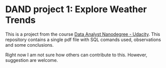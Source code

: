 # DAND project 1: Explore Weather Trends

This is a project from the course [Data Analyst Nanodegree - Udacity](https://www.udacity.com/course/data-analyst-nanodegree--nd002).
This repository contains a single pdf file with SQL comands used, observations and some conclusions.

Right now I am not sure how others can contribute to this.
However, suggestion are welcome.
